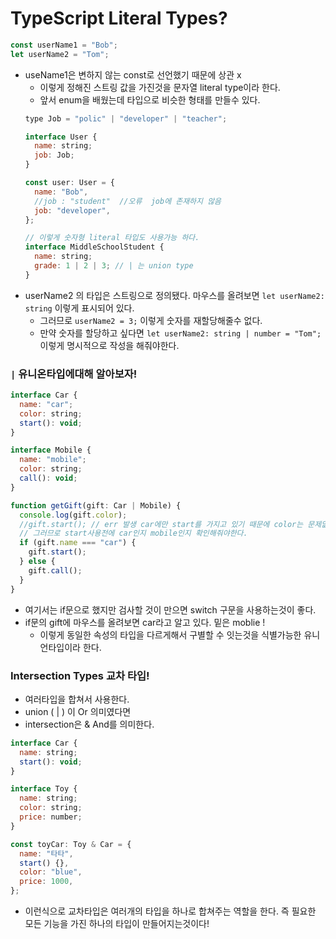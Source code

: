 # TypeScript Literal Types?

```jsx
const userName1 = "Bob";
let userName2 = "Tom";
```

- useName1은 변하지 않는 const로 선언했기 때문에 상관 x
  - 이렇게 정해진 스트링 값을 가진것을 문자열 literal type이라 한다.
  - 앞서 enum을 배웠는데 타입으로 비슷한 형태를 만들수 있다.
  ```jsx
  type Job = "polic" | "developer" | "teacher";

  interface User {
    name: string;
    job: Job;
  }

  const user: User = {
    name: "Bob",
    //job : "student"  //오류  job에 존재하지 않음
    job: "developer",
  };

  // 이렇게 숫자형 literal 타입도 사용가능 하다.
  interface MiddleSchoolStudent {
    name: string;
    grade: 1 | 2 | 3; // | 는 union type
  }
  ```
- userName2 의 타입은 스트링으로 정의됐다. 마우스를 올려보면 `let userName2: string` 이렇게 표시되어 있다.
  - 그러므로 `userName2 = 3;` 이렇게 숫자를 재할당해줄수 없다.
  - 만약 숫자를 할당하고 싶다면 `let userName2: string | number = "Tom";` 이렇게 명시적으로 작성을 해줘야한다.

### `|` 유니온타입에대해 알아보자!

```jsx
interface Car {
  name: "car";
  color: string;
  start(): void;
}

interface Mobile {
  name: "mobile";
  color: string;
  call(): void;
}

function getGift(gift: Car | Mobile) {
  console.log(gift.color);
  //gift.start(); // err 발생 car에만 start를 가지고 있기 때문에 color는 문제없다.
  // 그러므로 start사용전에 car인지 mobile인지 확인해줘야한다.
  if (gift.name === "car") {
    gift.start();
  } else {
    gift.call();
  }
}
```

- 여기서는 if문으로 했지만 검사할 것이 만으면 switch 구문을 사용하는것이 좋다.
- if문의 gift에 마우스를 올려보면 car라고 알고 있다. 밑은 moblie !
  - 이렇게 동일한 속성의 타입을 다르게해서 구별할 수 잇는것을 식별가능한 유니언타입이라 한다.

### Intersection Types 교차 타입!

- 여러타입을 합쳐서 사용한다.
- union ( | ) 이 Or 의미였다면
- intersection은 & And를 의미한다.

```jsx
interface Car {
  name: string;
  start(): void;
}

interface Toy {
  name: string;
  color: string;
  price: number;
}

const toyCar: Toy & Car = {
  name: "타타",
  start() {},
  color: "blue",
  price: 1000,
};
```

- 이런식으로 교차타입은 여러개의 타입을 하나로 합쳐주는 역할을 한다. 즉 필요한 모든 기능을 가진 하나의 타입이 만들어지는것이다!
